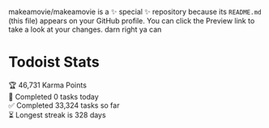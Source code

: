 makeamovie/makeamovie is a ✨ special ✨ repository because its `README.md` (this file) appears on your GitHub profile.
You can click the Preview link to take a look at your changes. darn right ya can

# Todoist Stats

<!-- TODO-IST:START -->
🏆  46,731 Karma Points           
🌸  Completed 0 tasks today           
✅  Completed 33,324 tasks so far           
⏳  Longest streak is 328 days
<!-- TODO-IST:END -->